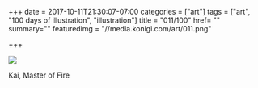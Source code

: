+++
date = 2017-10-11T21:30:07-07:00
categories = ["art"]
tags = ["art", "100 days of illustration", "illustration"]
title = "011/100"
href= ""
summary=""
featuredimg = "//media.konigi.com/art/011.png"

+++

<img src="//media.konigi.com/art/011.png" />

Kai, Master of Fire
